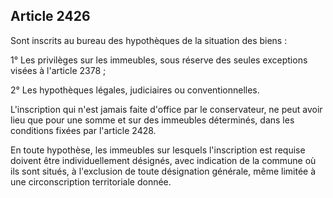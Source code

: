 Article 2426
----
Sont inscrits au bureau des hypothèques de la situation des biens :

1° Les privilèges sur les immeubles, sous réserve des seules exceptions visées à
l'article 2378 ;

2° Les hypothèques légales, judiciaires ou conventionnelles.

L'inscription qui n'est jamais faite d'office par le conservateur, ne peut avoir
lieu que pour une somme et sur des immeubles déterminés, dans les conditions
fixées par l'article 2428.

En toute hypothèse, les immeubles sur lesquels l'inscription est requise doivent
être individuellement désignés, avec indication de la commune où ils sont
situés, à l'exclusion de toute désignation générale, même limitée à une
circonscription territoriale donnée.
